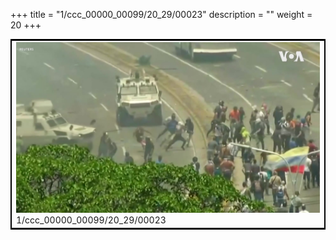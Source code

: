 +++
title = "1/ccc_00000_00099/20_29/00023"
description = ""
weight = 20
+++

<table style="border:2px solid black;max-width:800px;max-height:800px;" 
><tr><td>
<img class="center-fit-jpg"
src="/jpg_/aaa_20190430_NxaOmWaI8sI_00022.jpg">
1/ccc_00000_00099/20_29/00023
</img></td></tr></table>
